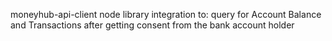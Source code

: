moneyhub-api-client node library integration to: 
query for Account Balance and Transactions after getting consent from the bank account holder
